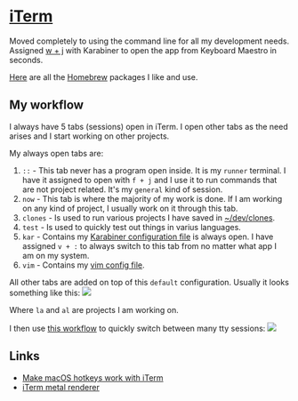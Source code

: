# [iTerm](https://www.iterm2.com/)
Moved completely to using the command line for all my development needs. Assigned [w + j](karabiner/karabiner.md) with Karabiner to open the app from Keyboard Maestro in seconds.

[Here](https://gist.github.com/nikitavoloboev/3fbe13ce427132d0297f411b62f49034) are all the [Homebrew](http://brew.sh/index.html) packages I like and use.

## My workflow
I always have 5 tabs (sessions) open in iTerm. I open other tabs as the need arises and I start working on other projects.

My always open tabs are:
1. `::` - This tab never has a program open inside. It is my `runner` terminal. I have it assigned to open with `f + j` and I use it to run commands that are not project related. It's my `general` kind of session.
2. `now` - This tab is where the majority of my work is done. If I am working on any kind of project, I usually work on it through this tab.
3. `clones` - Is used to run various projects I have saved in [~/dev/clones](../../unix/my-file-system.md).
4. `test` - Is used to quickly test out things in varius languages.
5. `kar` - Contains my [Karabiner configuration file](https://github.com/nikitavoloboev/dotfiles/blob/master/karabiner/private.xml) is always open. I have assigned `v + :` to always switch to this tab from no matter what app I am on my system.
6. `vim` - Contains my [vim config file](https://github.com/nikitavoloboev/dotfiles/blob/master/nvim/init.vim).

All other tabs are added on top of this `default` configuration. Usually it looks something like this:
![](https://i.imgur.com/cMY26z2.png)

Where `la` and `al` are projects I am working on.

I then use [this workflow](https://github.com/isometry/alfred-tty) to quickly switch between many tty sessions:
![](https://i.imgur.com/KMvqvzF.png)

## Links
- [Make macOS hotkeys work with iTerm](https://stackoverflow.com/questions/6205157/iterm-2-how-to-set-keyboard-shortcuts-to-jump-to-beginning-end-of-line/29403520#29403520)
- [iTerm metal renderer](https://gitlab.com/gnachman/iterm2/wikis/Metal-Renderer)
